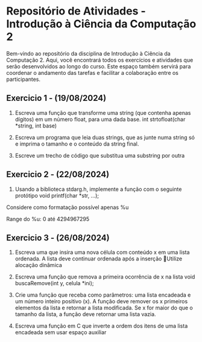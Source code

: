 # Repositório de Atividades - Introdução à Ciência da Computação 2

Bem-vindo ao repositório da disciplina de Introdução à Ciência da Computação 2. Aqui, você encontrará todos os exercícios e atividades que serão desenvolvidos ao longo do curso. Este espaço também servirá para coordenar o andamento das tarefas e facilitar a colaboração entre os participantes.


## Exercicio 1 - (19/08/2024)

1. Escreva uma função que transforme uma
string (que contenha apenas dígitos) em um
número float, para uma dada base.
int strtofloat(char *string, int base)

2. Escreva um programa que leia duas
strings, que as junte numa string só e
imprima o tamanho e o conteúdo da string
final.

3. Escreve um trecho de código que
substitua uma substring por outra

## Exercicio 2 - (22/08/2024)

1. Usando a biblioteca stdarg.h, implemente a função com o seguinte protótipo void printf(char *str, ...);

Considere como formatação possível apenas %u

Range do %u: 0 até 4294967295

## Exercicio 3 - (26/08/2024)

1. Escreva uma que insira uma nova célula
com conteúdo x em uma lista ordenada. A
lista deve continuar ordenada após a
inserção
Utilize alocação dinâmica

2. Escreva uma função que remova a
primeira ocorrência de x na lista
 void buscaRemove(int y, celula *ini); 

3. Crie uma função que receba como
parâmetros: uma lista encadeada e um
número inteiro positivo (x). A função deve
remover os x primeiros elementos da lista
e retornar a lista modificada. Se x for
maior do que o tamanho da lista, a função
deve retornar uma lista vazia.

4. Escreva uma função em C que inverte a
ordem dos itens de uma lista encadeada
sem usar espaço auxiliar

